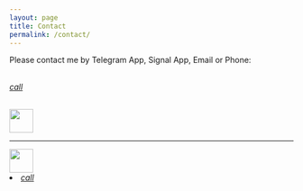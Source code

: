 ```yaml
---
layout: page
title: Contact
permalink: /contact/
---
```


<p>
<a>Please contact me by Telegram App, Signal App, Email or Phone:</a>
<br>
<br>

<a href="tel:+27-060-402-4843"><img class="btn-floating green accent-4  btn-large"><i class="large material-icons">call</i></a>

</a>
<br>
<a href="mailto:infinite22@gmail.com"><img src="../assets/img/mail.png" height="42" width="42"></a>
<br>
<!--<a href="https://api.whatsapp.com/send?phone=27604024843"><img src="../assets/img/whatsapp.png" height="42" width="42"></a>-->
<hr>
<a href="tg://user?id=123456789"><img src="../assets/img/telegram.png" height="42" width="42"></a>

<li><a href="../contact" class="btn-floating green accent-4  btn-large"><i class="large material-icons">call</i></a></li>
<!--<p>Daowiz serves individuals, SME’s, corporations, organizations, communities and ecosystems in all sectors, anywhere in the world, constantly gaining a broader and deeper perspective of the living world as one whole integrated system. We believe that all life has a critical role to play and that the more we become aware and learn about each other -the better all of our futures will be.</p>
-->
